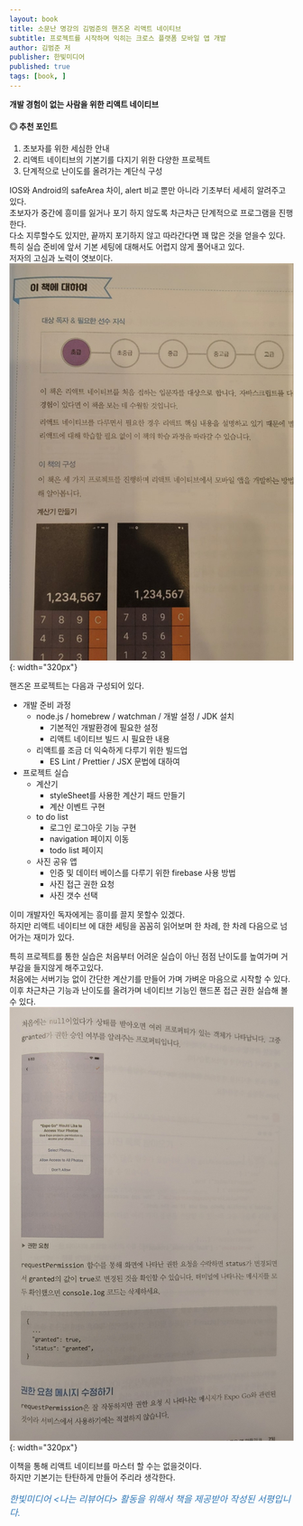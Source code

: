 ```yaml
---
layout: book
title: 소문난 명강의 김범준의 핸즈온 리액트 네이티브
subtitle: 프로젝트를 시작하며 익히는 크로스 플랫폼 모바일 앱 개발
author: 김범준 저
publisher: 한빛미디어
published: true
tags: [book, ]
---
```


**개발 경험이 없는 사람을 위한 리액트 네이티브**

#### ◎ 추천 포인트
1. 초보자를 위한 세심한 안내
2. 리액트 네이티브의 기본기를 다지기 위한 다양한 프로젝트
3. 단계적으로 난이도를 올려가는 계단식 구성

<p></p>

IOS와 Android의 safeArea 차이, alert 비교 뿐만 아니라 기초부터 세세히 알려주고 있다.  
초보자가 중간에 흥미를 잃거나 포기 하지 않도록 차근차근 단계적으로 프로그램을 진행한다.  
다소 지루할수도 있지만, 끝까지 포기하지 않고 따라간다면 꽤 많은 것을 얻을수 있다.  
특히 실습 준비에 앞서 기본 세팅에 대해서도 어렵지 않게 풀어내고 있다.  
저자의 고심과 노력이 엿보이다.  
![](../../img/2022-11-23-김범준의%20핸즈온%20리액트%20네이티브/1.jpg){: width="320px"}


핸즈온 프로젝트는 다음과 구성되어 있다.  

- 개발 준비 과정
    - node.js / homebrew / watchman / 개발 설정 / JDK 설치
        - 기본적인 개발환경에 필요한 설정
        - 리액트 네이티브 빌드 시 필요한 내용
    - 리액트를 조금 더 익숙하게 다루기 위한 빌드업
        - ES Lint / Prettier / JSX 문법에 대하여
- 프로젝트 실습
    - 계산기
        - styleSheet를 사용한 계산기 패드 만들기
        - 계산 이벤트 구현
    - to do list
        - 로그인 로그아웃 기능 구현
        - navigation 페이지 이동 
        - todo list 페이지
    - 사진 공유 앱
        - 인증 및 데이터 베이스를 다루기 위한 firebase 사용 방법
        - 사진 접근 권한 요청
        - 사진 갯수 선택
        

이미 개발자인 독자에게는 흥미를 끌지 못할수 있겠다.  
하지만 리액트 네이티브 에 대한 세팅을 꼼꼼히 읽어보며 한 차례, 한 차례 다음으로 넘어가는 재미가 있다.  

특히 프로젝트를 통한 실습은 처음부터 어려운 실습이 아닌 점점 난이도를 높여가며 거부감을 들지않게 해주고있다.  
처음에는 서버기능 없이 간단한 계산기를 만들어 가며 가벼운 마음으로 시작할 수 있다.  
이후 차근차근 기능과 난이도를 올려가며 네이티브 기능인 핸드폰 접근 권한 실습해 볼수 있다.   
![](../../img/2022-11-23-김범준의%20핸즈온%20리액트%20네이티브/2.jpg){: width="320px"}

이책을 통해 리액트 네이티브를 마스터 할 수는 없을것이다.  
하지만 기본기는 탄탄하게 만들어 주리라 생각한다.  




<p></p>
<p style="color: #337ab7;font-size: medium;"><em>한빛미디어 &lt;나는 리뷰어다&gt; 활동을 위해서 책을 제공받아 작성된 서평입니다.</em></p>
<p></p>
